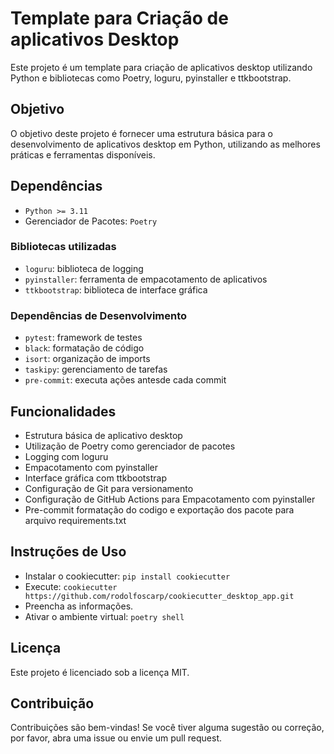 # Template para Criação de aplicativos Desktop

Este projeto é um template para criação de aplicativos desktop utilizando Python e bibliotecas como Poetry, loguru, pyinstaller e ttkbootstrap.

## Objetivo

O objetivo deste projeto é fornecer uma estrutura básica para o desenvolvimento de aplicativos desktop em Python, utilizando as melhores práticas e ferramentas disponíveis.

## Dependências

- `Python >= 3.11`
- Gerenciador de Pacotes: `Poetry`

### Bibliotecas utilizadas

- `loguru`: biblioteca de logging
- `pyinstaller`: ferramenta de empacotamento de aplicativos
- `ttkbootstrap`: biblioteca de interface gráfica

### Dependências de Desenvolvimento

- `pytest`: framework de testes
- `black`: formatação de código
- `isort`: organização de imports
- `taskipy`: gerenciamento de tarefas
- `pre-commit`: executa ações antesde cada commit

## Funcionalidades

- Estrutura básica de aplicativo desktop
- Utilização de Poetry como gerenciador de pacotes
- Logging com loguru
- Empacotamento com pyinstaller
- Interface gráfica com ttkbootstrap
- Configuração de Git para versionamento
- Configuração de GitHub Actions para Empacotamento com pyinstaller
- Pre-commit formatação do codigo e exportação dos pacote para arquivo requirements.txt

## Instruções de Uso

- Instalar o cookiecutter: `pip install cookiecutter`
- Execute: `cookiecutter https://github.com/rodolfoscarp/cookiecutter_desktop_app.git`
- Preencha as informações.
- Ativar o ambiente virtual: `poetry shell`

## Licença

Este projeto é licenciado sob a licença MIT.

## Contribuição

Contribuições são bem-vindas! Se você tiver alguma sugestão ou correção, por favor, abra uma issue ou envie um pull request.
